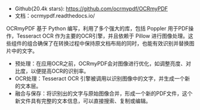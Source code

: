 - Github(20.4k stars): https://github.com/ocrmypdf/OCRmyPDF
- 文档：ocrmypdf.readthedocs.io/

OCRmyPDF 基于 Python 编写，利用了多个强大的库，包括 Poppler 用于PDF操作，Tesseract OCR 作为主要的OCR引擎，并且依赖于 Pillow 进行图像处理。这些组件的组合确保了在转换过程中保持原文档布局的同时，也能有效识别并替换图片中的文字。

- 预处理：在应用OCR之前，OCRmyPDF会对图像进行优化，如调整亮度、对比度，以便提高OCR的识别率。
- OCR处理：Tesseract OCR 引擎被调用以识别图像中的文字，并生成一个新的文本层。
- 融合与保存：将识别出的文字与原始图像合并，形成一个新的PDF文件，这个新文件具有完整的文本信息，可以直接搜索、复制或编辑。
